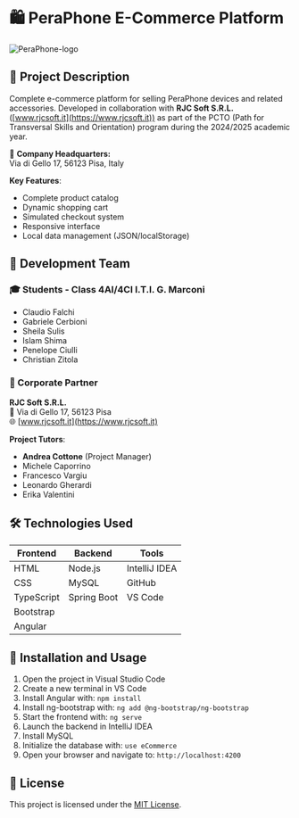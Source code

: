 # 🛍️ PeraPhone E-Commerce Platform

![PeraPhone-logo](https://github.com/user-attachments/assets/17f646a5-c2fa-46d0-bd3b-1649416cf25d)
## 📝 Project Description
Complete e-commerce platform for selling PeraPhone devices and related accessories. Developed in collaboration with **RJC Soft S.R.L.** ([www.rjcsoft.it](https://www.rjcsoft.it)) as part of the PCTO (Path for Transversal Skills and Orientation) program during the 2024/2025 academic year.

📍 **Company Headquarters:**  
Via di Gello 17, 56123 Pisa, Italy

**Key Features**:
- Complete product catalog
- Dynamic shopping cart
- Simulated checkout system
- Responsive interface
- Local data management (JSON/localStorage)

## 👥 Development Team
### 🎓 Students - Class 4AI/4CI I.T.I. G. Marconi
- Claudio Falchi
- Gabriele Cerbioni 
- Sheila Sulis
- Islam Shima
- Penelope Ciulli
- Christian Zitola

### 🏢 Corporate Partner
**RJC Soft S.R.L.**  
📌 Via di Gello 17, 56123 Pisa  
🌐 [www.rjcsoft.it](https://www.rjcsoft.it)

**Project Tutors**:
- **Andrea Cottone** (Project Manager)
- Michele Caporrino
- Francesco Vargiu
- Leonardo Gherardi
- Erika Valentini

## 🛠️ Technologies Used
| Frontend | Backend | Tools |
|----------|---------|-------|
| HTML    | Node.js | IntelliJ IDEA |
| CSS     | MySQL | GitHub |
| TypeScript | Spring Boot | VS Code |
| Bootstrap |         |       |
| Angular |         |       |

## 🚀 Installation and Usage
1. Open the project in Visual Studio Code
2. Create a new terminal in VS Code
3. Install Angular with: `npm install`
4. Install ng-bootstrap with: `ng add @ng-bootstrap/ng-bootstrap`
5. Start the frontend with: `ng serve`
6. Launch the backend in IntelliJ IDEA
7. Install MySQL
8. Initialize the database with: `use eCommerce`
9. Open your browser and navigate to: `http://localhost:4200`

## 📄 License
This project is licensed under the [MIT License](LICENSE).
